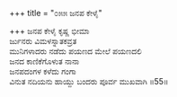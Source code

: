 +++
title = "೦೫೫ ಜನಪ ಕೇಳೈ"

+++
ಜನಪ ಕೇಳೈ ಕೃಷ್ಣ ಭೀಮಾ  
ರ್ಜುನರು ವಿಮಳಸ್ನಾತಕವ್ರತ  
ಮುನಿಗಳಾದರು ನಡೆದು ಪಯಣದ ಮೇಲೆ ಪಯಣದಲಿ  
ಜನದ ಕಾಣಿಕೆಗೊಳುತ ನಾನಾ  
ಜನಪದಂಗಳ ಕಳೆದು ಗಂಗಾ  
ವಿನುತ ನದಿಯನು ಹಾಯ್ದು ಬಂದರು ಪೂರ್ವ ಮುಖವಾಗಿ     ॥55॥